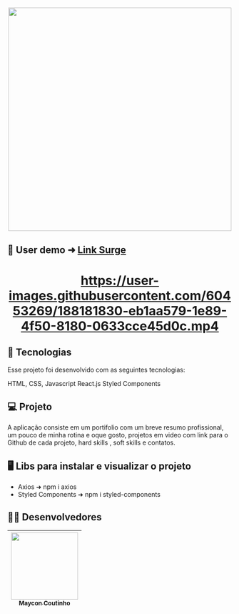 <h1 align="center">
<img width=500 src="https://user-images.githubusercontent.com/60453269/188179167-9d316d96-710a-4370-950c-8f7eb902c6bb.png">
</h1>

## 📲 User demo ➜ [Link Surge](https://maycon-coutinho.surge.sh/)

<h1 align="center">

https://user-images.githubusercontent.com/60453269/188181830-eb1aa579-1e89-4f50-8180-0633cce45d0c.mp4

</h1>



## 🚀 Tecnologias
Esse projeto foi desenvolvido com as seguintes tecnologias:

HTML, CSS, Javascript
React.js
Styled Components

## 💻 Projeto
 A aplicação consiste em um portifolio com um breve resumo profissional, um pouco de minha rotina e oque gosto, projetos em video com link para o Github de cada projeto, hard skills , soft skills e contatos. 
 
 
 
## 🖥️ Libs para instalar e visualizar o projeto 

- Axios ➜ npm i axios
- Styled Components ➜ npm i styled-components 

## 🧑‍💻 Desenvolvedores  

<div align="center"> 

| [<img src="https://user-images.githubusercontent.com/60453269/184236315-92017e73-39ae-4e8e-8a4b-3e7033bc4eb4.jpg" width=150><br><sub> Maycon Coutinho </sub>](https://www.linkedin.com/in/maycon-coutinho/) | 
|---|

</div> 



